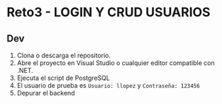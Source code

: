 # Reto3 - LOGIN Y CRUD USUARIOS

## Dev
1. Clona o descarga el repositorio.
2. Abre el proyecto en Visual Studio o cualquier editor compatible con .NET.
3. Ejecuta el script de PostgreSQL
4. El usuario de prueba es `Usuario: llopez` y `Contraseña: 123456`
5. Depurar el backend
